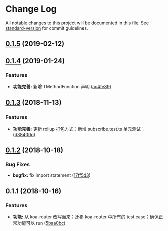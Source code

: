 # Change Log

All notable changes to this project will be documented in this file. See [standard-version](https://github.com/conventional-changelog/standard-version) for commit guidelines.

<a name="0.1.5"></a>
## [0.1.5](https://github.com/boycgit/ette-router/compare/v0.1.4...v0.1.5) (2019-02-12)



<a name="0.1.4"></a>
## [0.1.4](https://github.com/boycgit/ette-router/compare/v0.1.3...v0.1.4) (2019-01-24)


### Features

* **功能完善:** 新增 TMethodFunction 声明 ([ac4fe89](https://github.com/boycgit/ette-router/commit/ac4fe89))



<a name="0.1.3"></a>
## [0.1.3](https://github.com/boycgit/ette-router/compare/v0.1.2...v0.1.3) (2018-11-13)


### Features

* **功能完善:** 更新 rollup 打包方式；新增 subscribe.test.ts 单元测试； ([d38400d](https://github.com/boycgit/ette-router/commit/d38400d))



<a name="0.1.2"></a>
## [0.1.2](https://github.com/boycgit/ette-router/compare/v0.1.1...v0.1.2) (2018-10-18)


### Bug Fixes

* **bugfix:** fix import statement ([17ff5d3](https://github.com/boycgit/ette-router/commit/17ff5d3))



<a name="0.1.1"></a>
## 0.1.1 (2018-10-16)


### Features

* **功能:** 从 koa-router 改写而来；迁移 koa-router 中所有的 test case；确保正常功能可以 run ([5baa0bc](https://github.com/boycgit/ette-router/commit/5baa0bc))

